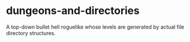 # dungeons-and-directories
A top-down bullet hell roguelike whose levels are generated by actual file directory structures.
